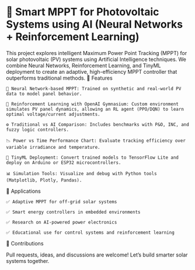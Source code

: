 # 🔋 Smart MPPT for Photovoltaic Systems using AI (Neural Networks + Reinforcement Learning)

This project explores intelligent Maximum Power Point Tracking (MPPT) for solar photovoltaic (PV) systems using Artificial Intelligence techniques. We combine Neural Networks, Reinforcement Learning, and TinyML deployment to create an adaptive, high-efficiency MPPT controller that outperforms traditional methods.
🚀 Features

    🧠 Neural Network-based MPPT: Trained on synthetic and real-world PV data to model panel behavior.

    🎯 Reinforcement Learning with OpenAI Gymnasium: Custom environment simulates PV panel dynamics, allowing an RL agent (PPO/DQN) to learn optimal voltage/current adjustments.

    ⚙️ Traditional vs AI Comparison: Includes benchmarks with P&O, INC, and fuzzy logic controllers.

    📉 Power vs Time Performance Chart: Evaluate tracking efficiency over variable irradiance and temperature.

    💾 TinyML Deployment: Convert trained models to TensorFlow Lite and deploy on Arduino or ESP32 microcontrollers.

    📊 Simulation Tools: Visualize and debug with Python tools (Matplotlib, Plotly, Pandas).

📌 Applications

    ✅ Adaptive MPPT for off-grid solar systems

    ✅ Smart energy controllers in embedded environments

    ✅ Research on AI-powered power electronics

    ✅ Educational use for control systems and reinforcement learning

🤝 Contributions

Pull requests, ideas, and discussions are welcome! Let’s build smarter solar systems together.
